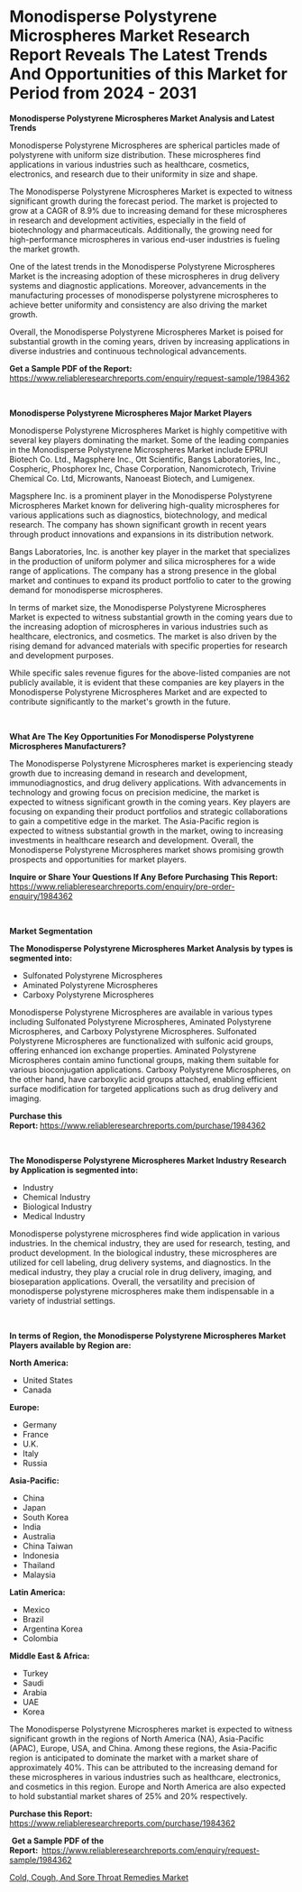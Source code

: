<p><h1>Monodisperse Polystyrene Microspheres Market Research Report Reveals The Latest Trends And Opportunities of this Market for Period from 2024 - 2031</h1></p><p><strong>Monodisperse Polystyrene Microspheres Market Analysis and Latest Trends</strong></p>
<p><p>Monodisperse Polystyrene Microspheres are spherical particles made of polystyrene with uniform size distribution. These microspheres find applications in various industries such as healthcare, cosmetics, electronics, and research due to their uniformity in size and shape.</p><p>The Monodisperse Polystyrene Microspheres Market is expected to witness significant growth during the forecast period. The market is projected to grow at a CAGR of 8.9% due to increasing demand for these microspheres in research and development activities, especially in the field of biotechnology and pharmaceuticals. Additionally, the growing need for high-performance microspheres in various end-user industries is fueling the market growth.</p><p>One of the latest trends in the Monodisperse Polystyrene Microspheres Market is the increasing adoption of these microspheres in drug delivery systems and diagnostic applications. Moreover, advancements in the manufacturing processes of monodisperse polystyrene microspheres to achieve better uniformity and consistency are also driving the market growth.</p><p>Overall, the Monodisperse Polystyrene Microspheres Market is poised for substantial growth in the coming years, driven by increasing applications in diverse industries and continuous technological advancements.</p></p>
<p><strong>Get a Sample PDF of the Report:&nbsp;</strong> <a href="https://www.reliableresearchreports.com/enquiry/request-sample/1984362">https://www.reliableresearchreports.com/enquiry/request-sample/1984362</a></p>
<p>&nbsp;</p>
<p><strong>Monodisperse Polystyrene Microspheres Major Market Players</strong></p>
<p><p>Monodisperse Polystyrene Microspheres Market is highly competitive with several key players dominating the market. Some of the leading companies in the Monodisperse Polystyrene Microspheres Market include EPRUI Biotech Co. Ltd., Magsphere Inc., Ott Scientific, Bangs Laboratories, Inc., Cospheric, Phosphorex Inc, Chase Corporation, Nanomicrotech, Trivine Chemical Co. Ltd, Microwants, Nanoeast Biotech, and Lumigenex.</p><p>Magsphere Inc. is a prominent player in the Monodisperse Polystyrene Microspheres Market known for delivering high-quality microspheres for various applications such as diagnostics, biotechnology, and medical research. The company has shown significant growth in recent years through product innovations and expansions in its distribution network.</p><p>Bangs Laboratories, Inc. is another key player in the market that specializes in the production of uniform polymer and silica microspheres for a wide range of applications. The company has a strong presence in the global market and continues to expand its product portfolio to cater to the growing demand for monodisperse microspheres.</p><p>In terms of market size, the Monodisperse Polystyrene Microspheres Market is expected to witness substantial growth in the coming years due to the increasing adoption of microspheres in various industries such as healthcare, electronics, and cosmetics. The market is also driven by the rising demand for advanced materials with specific properties for research and development purposes.</p><p>While specific sales revenue figures for the above-listed companies are not publicly available, it is evident that these companies are key players in the Monodisperse Polystyrene Microspheres Market and are expected to contribute significantly to the market's growth in the future.</p></p>
<p>&nbsp;</p>
<p><strong>What Are The Key Opportunities For Monodisperse Polystyrene Microspheres Manufacturers?</strong></p>
<p><p>The Monodisperse Polystyrene Microspheres market is experiencing steady growth due to increasing demand in research and development, immunodiagnostics, and drug delivery applications. With advancements in technology and growing focus on precision medicine, the market is expected to witness significant growth in the coming years. Key players are focusing on expanding their product portfolios and strategic collaborations to gain a competitive edge in the market. The Asia-Pacific region is expected to witness substantial growth in the market, owing to increasing investments in healthcare research and development. Overall, the Monodisperse Polystyrene Microspheres market shows promising growth prospects and opportunities for market players.</p></p>
<p><strong>Inquire or Share Your Questions If Any Before Purchasing This Report:</strong> <a href="https://www.reliableresearchreports.com/enquiry/pre-order-enquiry/1984362">https://www.reliableresearchreports.com/enquiry/pre-order-enquiry/1984362</a></p>
<p>&nbsp;</p>
<p><strong>Market Segmentation</strong></p>
<p><strong>The Monodisperse Polystyrene Microspheres Market Analysis by types is segmented into:</strong></p>
<p><ul><li>Sulfonated Polystyrene Microspheres</li><li>Aminated Polystyrene Microspheres</li><li>Carboxy Polystyrene Microspheres</li></ul></p>
<p><p>Monodisperse Polystyrene Microspheres are available in various types including Sulfonated Polystyrene Microspheres, Aminated Polystyrene Microspheres, and Carboxy Polystyrene Microspheres. Sulfonated Polystyrene Microspheres are functionalized with sulfonic acid groups, offering enhanced ion exchange properties. Aminated Polystyrene Microspheres contain amino functional groups, making them suitable for various bioconjugation applications. Carboxy Polystyrene Microspheres, on the other hand, have carboxylic acid groups attached, enabling efficient surface modification for targeted applications such as drug delivery and imaging.</p></p>
<p><strong>Purchase this Report:&nbsp;</strong><a href="https://www.reliableresearchreports.com/purchase/1984362">https://www.reliableresearchreports.com/purchase/1984362</a></p>
<p>&nbsp;</p>
<p><strong>The Monodisperse Polystyrene Microspheres Market Industry Research by Application is segmented into:</strong></p>
<p><ul><li>Industry</li><li>Chemical Industry</li><li>Biological Industry</li><li>Medical Industry</li></ul></p>
<p><p>Monodisperse polystyrene microspheres find wide application in various industries. In the chemical industry, they are used for research, testing, and product development. In the biological industry, these microspheres are utilized for cell labeling, drug delivery systems, and diagnostics. In the medical industry, they play a crucial role in drug delivery, imaging, and bioseparation applications. Overall, the versatility and precision of monodisperse polystyrene microspheres make them indispensable in a variety of industrial settings.</p></p>
<p>&nbsp;</p>
<p><strong>In terms of Region, the Monodisperse Polystyrene Microspheres Market Players available by Region are:</strong></p>
<p>
    <p> <strong> North America: </strong>
        <ul>
            <li>United States</li>
            <li>Canada</li>
        </ul>
        </p> 
    <p> <strong> Europe: </strong>
        <ul>
            <li>Germany</li>
            <li>France</li>
            <li>U.K.</li>
            <li>Italy</li>
            <li>Russia</li>
        </ul>
        </p> 
    <p> <strong> Asia-Pacific: </strong>
        <ul>
            <li>China</li>
            <li>Japan</li>
            <li>South Korea</li>
            <li>India</li>
            <li>Australia</li>
            <li>China Taiwan</li>
            <li>Indonesia</li>
            <li>Thailand</li>
            <li>Malaysia</li>
        </ul>
        </p> 
    <p> <strong> Latin America: </strong>
        <ul>
            <li>Mexico</li>
            <li>Brazil</li>
            <li>Argentina Korea</li>
            <li>Colombia</li>
        </ul>
        </p> 
    <p> <strong> Middle East & Africa: </strong>
        <ul>
            <li>Turkey</li>
            <li>Saudi</li>
            <li>Arabia</li>
            <li>UAE</li>
            <li>Korea</li>
        </ul>
    </p>
    </p>
<p><p>The Monodisperse Polystyrene Microspheres market is expected to witness significant growth in the regions of North America (NA), Asia-Pacific (APAC), Europe, USA, and China. Among these regions, the Asia-Pacific region is anticipated to dominate the market with a market share of approximately 40%. This can be attributed to the increasing demand for these microspheres in various industries such as healthcare, electronics, and cosmetics in this region. Europe and North America are also expected to hold substantial market shares of 25% and 20% respectively.</p></p>
<p><strong>Purchase this Report: </strong><a href="https://www.reliableresearchreports.com/purchase/1984362">https://www.reliableresearchreports.com/purchase/1984362</a></p>
<p>&nbsp;<strong>Get a Sample PDF of the Report:&nbsp;&nbsp;</strong><a href="https://www.reliableresearchreports.com/enquiry/request-sample/1984362">https://www.reliableresearchreports.com/enquiry/request-sample/1984362</a></p>
<p><strong></strong></p>
<p><p><a href="https://meowing-lemming-dd3.notion.site/Cold-Cough-And-Sore-Throat-Remedies-Market-Provides-Detailed-Segmentation-of-this-Market-based-on--60e0ce843e064203ab8c7f5d75531a6f">Cold, Cough, And Sore Throat Remedies Market</a></p></p>